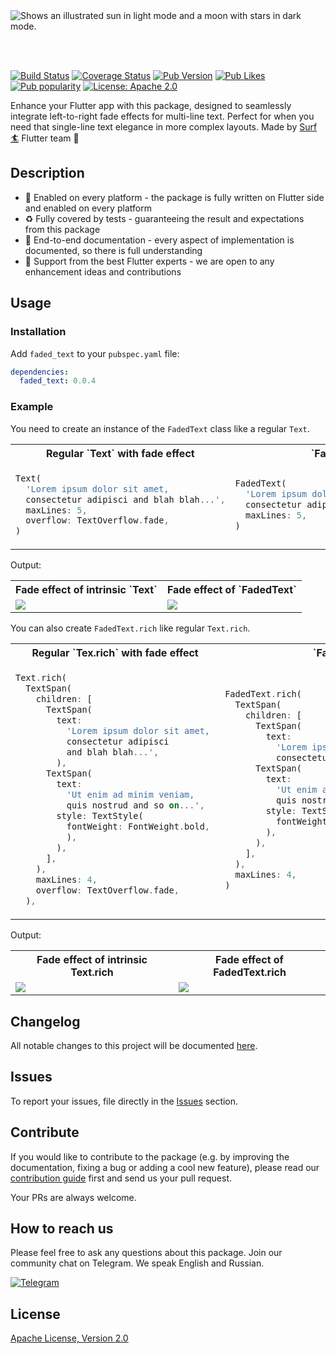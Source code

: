 <picture>
  <source media="(prefers-color-scheme: dark)" srcset="https://github.com/surfstudio/surf-flutter-faded-text/assets/54618146/71c4a82d-f93e-427c-9683-dc2e71203f47">
  <source media="(prefers-color-scheme: light)" srcset="https://github.com/surfstudio/surf-flutter-faded-text/assets/54618146/2683a722-0068-4a45-9e35-90480f41b836">
  <img alt="Shows an illustrated sun in light mode and a moon with stars in dark mode." src="https://github.com/surfstudio/surf-flutter-faded-text/assets/54618146/2683a722-0068-4a45-9e35-90480f41b836">
</picture>

<br></br>

[![Build Status](https://shields.io/github/actions/workflow/status/surfstudio/surf-flutter-faded-text/main.yml?logo=github&logoColor=white)](https://github.com/surfstudio/surf-flutter-faded-text)
[![Coverage Status](https://img.shields.io/codecov/c/github/surfstudio/surf-flutter-faded-text?logo=codecov&logoColor=white)](https://app.codecov.io/gh/surfstudio/surf-flutter-faded-text)
[![Pub Version](https://img.shields.io/pub/v/faded-text?logo=dart&logoColor=white)](https://pub.dev/packages/faded_text)
[![Pub Likes](https://badgen.net/pub/likes/faded_text)](https://pub.dev/packages/faded_text)
[![Pub popularity](https://badgen.net/pub/popularity/faded_text)](https://pub.dev/packages/faded_text/score)
[![License: Apache 2.0](https://img.shields.io/badge/license-apache-purple.svg)](https://www.apache.org/licenses/LICENSE-2.0)

Enhance your Flutter app with this package, designed to seamlessly integrate left-to-right fade effects for multi-line text. Perfect for when you need that single-line text elegance in more complex layouts. Made by [Surf :surfer:](https://surf.dev/flutter/) Flutter team :cow2:

## Description 

- :1234: Enabled on every platform - the package is fully written on Flutter side and enabled on every platform
- :recycle: Fully covered by tests - guaranteeing the result and expectations from this package
- :notebook_with_decorative_cover: End-to-end documentation - every aspect of implementation is documented, so there is full understanding
- :cow2: Support from the best Flutter experts - we are open to any enhancement ideas and contributions

## Usage

### Installation

Add `faded_text` to your `pubspec.yaml` file:

```yaml
dependencies:
  faded_text: 0.0.4
```

### Example

You need to create an instance of the `FadedText` class like a regular `Text`.

<table>
<tr>
  <th>Regular `Text` with fade effect</th>
  <th>`FadedText`</th>
</tr>
<tr>
  <td>

  ```dart
  Text(
    'Lorem ipsum dolor sit amet, 
    consectetur adipisci and blah blah...',
    maxLines: 5,
    overflow: TextOverflow.fade,
  )
  ```
  </td>
  <td>

  ```dart
  FadedText(
    'Lorem ipsum dolor sit amet, 
    consectetur adipisci and blah blah...',
    maxLines: 5,
  )
  ```
  </td>
</tr>
</table>

Output:

<table>
  <tr>
    <th>Fade effect of intrinsic `Text`</th>
    <th>Fade effect of `FadedText`</th>
  </tr>
  <tr>
    <td>
        <img src="https://github.com/surfstudio/surf-flutter-faded-text/doc/images/example_text.png"/>
    </td>
     <td>
        <img src="https://github.com/surfstudio/surf-flutter-faded-text/doc/images/example_faded_text.png"/>
    </td>
  </tr>
</table>


You can also create `FadedText.rich` like regular `Text.rich`.

<table>
<tr>
  <th>Regular `Tex.rich` with fade effect</th>
  <th>`FadedText.rich`</th>
</tr>
<tr>
  <td>

  ```dart
  Text.rich(
    TextSpan(
      children: [
        TextSpan(
          text:
            'Lorem ipsum dolor sit amet, 
            consectetur adipisci 
            and blah blah...',
          ),
        TextSpan(
          text:
            'Ut enim ad minim veniam, 
            quis nostrud and so on...',
          style: TextStyle(
            fontWeight: FontWeight.bold,
            ),
          ),
        ],
      ),
      maxLines: 4,
      overflow: TextOverflow.fade,
    ),
  ```
  </td>
  <td>

  ```dart
  FadedText.rich(
    TextSpan(
      children: [
        TextSpan(
          text:
            'Lorem ipsum dolor sit amet,   
            consectetur adipisci and blah blah...'),
        TextSpan(
          text:
            'Ut enim ad minim veniam, 
            quis nostrud and so on...',
          style: TextStyle(
            fontWeight: FontWeight.bold,
          ),
        ),
      ],
    ),
    maxLines: 4,
  )
  ```
  </td>
</tr>
</table>

Output:

<table>
  <tr>
    <th>Fade effect of intrinsic Text.rich</th>
    <th>Fade effect of FadedText.rich</th>
  </tr>
  <tr>
    <td>
        <img src="https://github.com/surfstudio/surf-flutter-faded-text/doc/images/example_text_rich.png"/>
    </td>
     <td>
        <img src="https://github.com/surfstudio/surf-flutter-faded-text/doc/images/example_faded_text_rich.png"/>
    </td>
  </tr>
</table>



## Changelog

All notable changes to this project will be documented [here](./CHANGELOG.md).

## Issues

To report your issues, file directly in the [Issues](https://github.com/surfstudio/faded-text/issues) section.

## Contribute

If you would like to contribute to the package (e.g. by improving the documentation, fixing a bug or adding a cool new feature), please read our [contribution guide](./CONTRIBUTING.md) first and send us your pull request.

Your PRs are always welcome.

## How to reach us

Please feel free to ask any questions about this package. Join our community chat on Telegram. We speak English and Russian.

[![Telegram](https://img.shields.io/badge/chat-on%20Telegram-blue.svg)](https://t.me/SurfGear)

## License

[Apache License, Version 2.0](https://www.apache.org/licenses/LICENSE-2.0)
